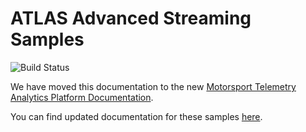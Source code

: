 # ATLAS Advanced Streaming Samples

![Build Status](https://mat-ocs.visualstudio.com/Telemetry%20Analytics%20Platform/_apis/build/status/MAT.OCS.Streaming/Streaming%20Samples?branchName=develop)

We have moved this documentation to the new [Motorsport Telemetry Analytics Platform Documentation](https://github.com/mat-docs/mtap-docs).

You can find updated documentation for these samples [here](https://github.com/mat-docs/mtap-docs/blob/master/AAS/README.md).
